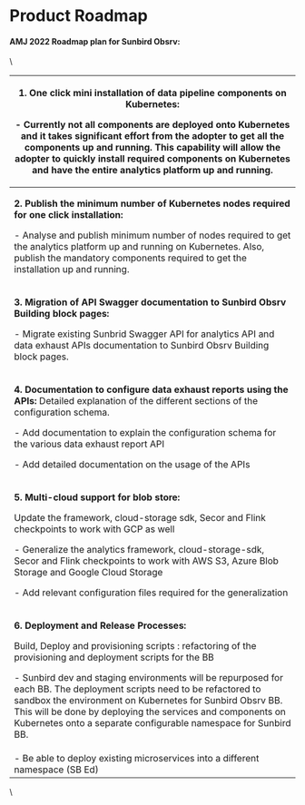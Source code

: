 # Product Roadmap

#### AMJ 2022 Roadmap plan for Sunbird Obsrv:



\


| <p><strong>1. One click mini installation of data pipeline components on Kubernetes:</strong> </p><p><strong>-</strong> Currently not all components are deployed onto Kubernetes and it takes significant effort from the adopter to get all the components up and running. This capability will allow the adopter to quickly install required components on Kubernetes and have the entire analytics platform up and running.</p>                                                                     |
| ------------------------------------------------------------------------------------------------------------------------------------------------------------------------------------------------------------------------------------------------------------------------------------------------------------------------------------------------------------------------------------------------------------------------------------------------------------------------------------------------------- |
| <p><strong>2. Publish the minimum number of Kubernetes nodes required for one click installation:</strong> </p><p>- Analyse and publish minimum number of nodes required to get the analytics platform up and running on Kubernetes. Also, publish the mandatory components required to get the installation up and running.</p>                                                                                                                                                                        |
| <p><strong>3. Migration of API Swagger documentation to Sunbird Obsrv Building block pages:</strong></p><p>- Migrate existing Sunbrid Swagger API for analytics API and data exhaust APIs documentation to Sunbird Obsrv Building block pages.</p>                                                                                                                                                                                                                                                      |
| <p><strong>4. Documentation to configure data exhaust reports using the APIs:</strong> Detailed explanation of the different sections of the configuration schema.</p><p>- Add documentation to explain the configuration schema for the various data exhaust report API</p><p>- Add detailed documentation on the usage of the APIs</p>                                                                                                                                                                |
| <p><strong>5. Multi-cloud support for blob store:</strong> </p><p>Update the framework, cloud-storage sdk, Secor and Flink checkpoints to work with GCP as well</p><p>- Generalize the analytics framework, cloud-storage-sdk, Secor and Flink checkpoints to work with AWS S3, Azure Blob Storage and Google Cloud Storage</p><p>- Add relevant configuration files required for the generalization</p>                                                                                                |
| <p><strong>6. Deployment and Release Processes:</strong> </p><p>Build, Deploy and provisioning scripts : refactoring of the provisioning and deployment scripts for the BB</p><p>- Sunbird dev and staging environments will be repurposed for each BB. The deployment scripts need to be refactored to sandbox the environment on Kubernetes for Sunbird Obsrv BB. This will be done by deploying the services and components on Kubernetes onto a separate configurable namespace for Sunbird BB.</p> |
| - Be able to deploy existing microservices into a different namespace (SB Ed)                                                                                                                                                                                                                                                                                                                                                                                                                           |

\
